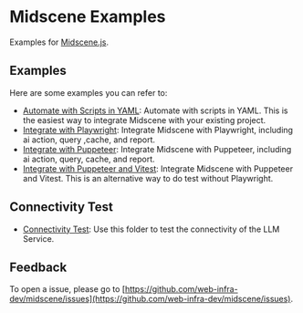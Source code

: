 # Midscene Examples

Examples for [Midscene.js](https://github.com/web-infra-dev/midscene).

## Examples

Here are some examples you can refer to:

- [Automate with Scripts in YAML](./yaml-scripts-demo/): Automate with scripts in YAML. This is the easiest way to integrate Midscene with your existing project.
- [Integrate with Playwright](./playwright-demo/): Integrate Midscene with Playwright, including ai action, query ,cache, and report.
- [Integrate with Puppeteer](./puppeteer-demo/): Integrate Midscene with Puppeteer, including ai action, query, cache, and report.
- [Integrate with Puppeteer and Vitest](./puppeteer-with-vitest-demo/): Integrate Midscene with Puppeteer and Vitest. This is an alternative way to do test without Playwright.

## Connectivity Test

- [Connectivity Test](./connectivity-test/): Use this folder to test the connectivity of the LLM Service.

## Feedback

To open a issue, please go to [https://github.com/web-infra-dev/midscene/issues](https://github.com/web-infra-dev/midscene/issues).
